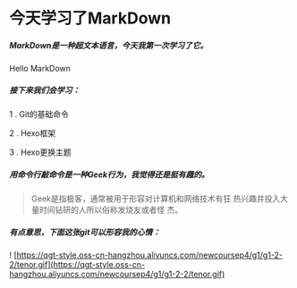 # **今天学习了MarkDown**

##### MarkDown是一种超文本语言，今天我第一次学习了它。

  Hello MarkDown  

##### 接下来我们会学习：

1 . Git的基础命令

2 . Hexo框架

3 . Hexo更换主题

##### 用命令行敲命令是一种**Geek**行为，我觉得还是挺有趣的。

>Geek是指极客，通常被用于形容对计算机和网络技术有狂
>热兴趣并投入大量时间钻研的人所以俗称发烧友或者怪
>杰。

##### 有点意思，下面这张git可以形容我的心情：

! [https://qgt-style.oss-cn-hangzhou.aliyuncs.com/newcoursep4/g1/g1-2-2/tenor.gif](https://qgt-style.oss-cn-hangzhou.aliyuncs.com/newcoursep4/g1/g1-2-2/tenor.gif)
